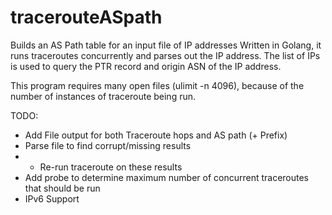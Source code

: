 tracerouteASpath
================

Builds an AS Path table for an input file of IP addresses
Written in Golang, it runs traceroutes concurrently and parses out the IP address.
The list of IPs is used to query the PTR record and origin ASN of the IP address.

This program requires many open files (ulimit -n 4096), because of the number of instances of traceroute being run.

TODO:
* Add File output for both Traceroute hops and AS path (+ Prefix)
* Parse file to find corrupt/missing results
* * Re-run traceroute on these results
* Add probe to determine maximum number of concurrent traceroutes that should be run
* IPv6 Support
